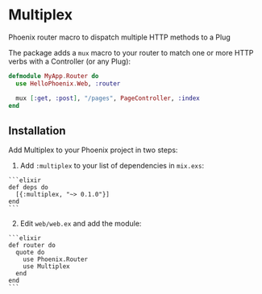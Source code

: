 # Multiplex

Phoenix router macro to dispatch multiple HTTP methods to a Plug

The package adds a `mux` macro to your router to match one or more
HTTP verbs with a Controller (or any Plug):

```elixir
defmodule MyApp.Router do
  use HelloPhoenix.Web, :router

  mux [:get, :post], "/pages", PageController, :index
end
```

## Installation

Add Multiplex to your Phoenix project in two steps:

  1. Add `:multiplex` to your list of dependencies in `mix.exs`:

    ```elixir
    def deps do
      [{:multiplex, "~> 0.1.0"}]
    end
    ```

  2. Edit `web/web.ex` and add the module:

    ```elixir
    def router do
      quote do
        use Phoenix.Router
        use Multiplex
      end
    end
    ```
